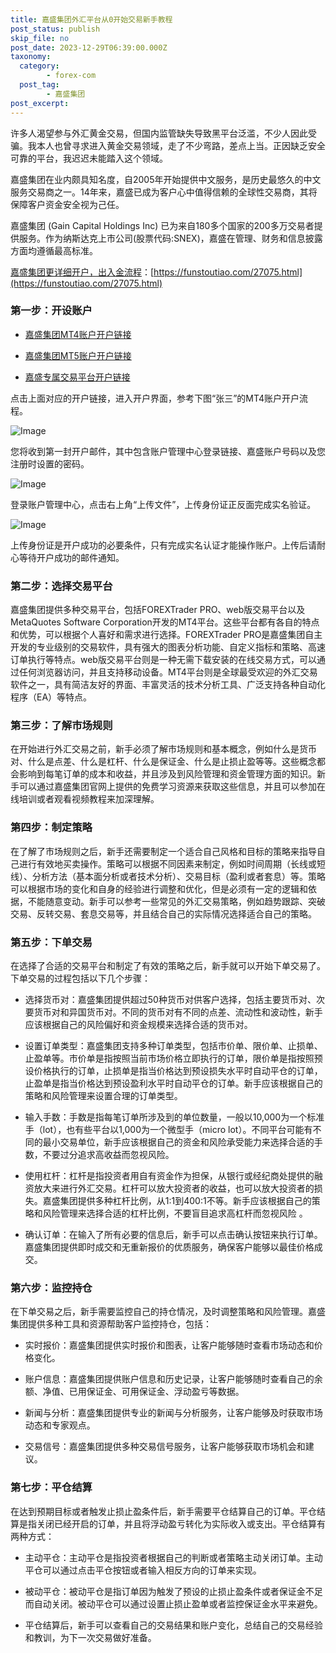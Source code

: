 ```yaml
---
title: 嘉盛集团外汇平台从0开始交易新手教程
post_status: publish
skip_file: no
post_date: 2023-12-29T06:39:00.000Z
taxonomy:
  category:
        - forex-com
  post_tag:
        - 嘉盛集团
post_excerpt: 
---
```

许多人渴望参与外汇黄金交易，但国内监管缺失导致黑平台泛滥，不少人因此受骗。我本人也曾寻求进入黄金交易领域，走了不少弯路，差点上当。正因缺乏安全可靠的平台，我迟迟未能踏入这个领域。

嘉盛集团在业内颇具知名度，自2005年开始提供中文服务，是历史最悠久的中文服务交易商之一。14年来，嘉盛已成为客户心中值得信赖的全球性交易商，其将保障客户资金安全视为己任。

嘉盛集团 (Gain Capital Holdings Inc) 已为来自180多个国家的200多万交易者提供服务。作为纳斯达克上市公司(股票代码:SNEX)，嘉盛在管理、财务和信息披露方面均遵循最高标准。

[嘉盛集团更详细开户，出入金流程](https://funstoutiao.com/27075.html)：[https://funstoutiao.com/27075.html](https://funstoutiao.com/27075.html)

### 第一步：开设账户

* [嘉盛集团MT4账户开户链接](https://s.ssgg.net/jsmt4)

* [嘉盛集团MT5账户开户链接](https://s.ssgg.net/jsmt5)

* [嘉盛专属交易平台开户链接](https://s.ssgg.net/js)

点击上面对应的开户链接，进入开户界面，参考下图“张三”的MT4账户开户流程。

![Image](https://prod-files-secure.s3.us-west-2.amazonaws.com/39ed1227-6d7d-4570-be36-9ccd4a2c4241/7a167aea-686b-400d-af59-4e18eb607a40/640.png?X-Amz-Algorithm=AWS4-HMAC-SHA256&X-Amz-Content-Sha256=UNSIGNED-PAYLOAD&X-Amz-Credential=ASIAZI2LB466ULSTIETF%2F20250531%2Fus-west-2%2Fs3%2Faws4_request&X-Amz-Date=20250531T101309Z&X-Amz-Expires=3600&X-Amz-Security-Token=IQoJb3JpZ2luX2VjEPD%2F%2F%2F%2F%2F%2F%2F%2F%2F%2FwEaCXVzLXdlc3QtMiJHMEUCIASqi%2FiLhmSBZNb4LELgNPIPOx9HwYSIe5f1zhyRx9pPAiEAjZUhdSgoKpWPRCcXglu0Ni2I4TeIp3w1OZv2TMpJjUYqiAQIuf%2F%2F%2F%2F%2F%2F%2F%2F%2F%2FARAAGgw2Mzc0MjMxODM4MDUiDBQyis5zAgtzi%2FF%2BACrcAxMF6LCOjkTM8NyzkDWcz9cjrzbTuORGTuby946kmowFvypAwsODBItuQ1CXwzzhQ4UqCRwoTm1FYTSVPSFxTEW0R1NoKOuFjetdMPFOfQkWvuuz4PRKUJDK56MFAlbM3NH1pO3DTCZ%2FMeAt5z4tjSWJlqCIboePyZ6fRW9inx%2Fpj0%2FlN4UsrRBINqcLT%2Fn%2FRKtQCBFlYPeWtXLIdlWBgPoRHED7iBxoGZHqQ4qLMXhyqLy5K4gHJkPbAFkJrXu%2BgEwCTVoFMcqds3lRdYV%2FCPgenyf1%2FOobGk07l0GMp6NbnszPKLghZgTHSqxAf62y5qk%2BLNNVVMz%2BHvlJYPfyBW8RgC1Krawt7tpBUzIHt4xvDsfFwkSTkusc4SMWCNxqMp%2BF80aIIYIldQRgXf%2BpNrJPbOZqgwi21vzaCQsv%2B8LptUgBFgtFhCv0SIIysPmAB6rTbcDiUrFA2R6hRBIf1LQvPa%2B8LdbDlArOgqR4iCdKNGLamAw%2Ff%2BojKDqrRnCxVhbFIiGJOG4WXkE2JyUzJUG1ZpjZ5%2BsSMDrlptB9fsgNQ%2F5LLV1uRFkR7SdKjN6KFXXreYES134rPuloPTEH2DqqmBEbgfgEPb%2BYGgei0Bf29HCgK%2BzLTL6ulrTAML3r6sEGOqUBl46vpyPBlmfOtmJmnRHqmPe2DkJCOgRwPw8WXgObgstHuaZckqSLD4GpcH5krhEAbxBBsouwV2GszJDX7%2BEZa89jHujxMU80W56cEd4BeCQUU1QYpoG2x4RnKj%2Bx7wVTHa3vzjYmqcgE9yFFxhRNfWn4dTiQk9W7DUnSgofBBMbRwjZVkiO%2F%2B%2Bc9st9VtnezeyYiWPlew7FLuasaY0ghQdPH0ik9&X-Amz-Signature=63e0b1829856a67cee4c09d3c4596a0dd93d02a0aff4efa30f0d881d0c4f2a3e&X-Amz-SignedHeaders=host&x-id=GetObject)

您将收到第一封开户邮件，其中包含账户管理中心登录链接、嘉盛账户号码以及您注册时设置的密码。

![Image](https://prod-files-secure.s3.us-west-2.amazonaws.com/39ed1227-6d7d-4570-be36-9ccd4a2c4241/eaa1c6b3-2877-4284-a0e1-530e222c27fb/image.png?X-Amz-Algorithm=AWS4-HMAC-SHA256&X-Amz-Content-Sha256=UNSIGNED-PAYLOAD&X-Amz-Credential=ASIAZI2LB466ULSTIETF%2F20250531%2Fus-west-2%2Fs3%2Faws4_request&X-Amz-Date=20250531T101309Z&X-Amz-Expires=3600&X-Amz-Security-Token=IQoJb3JpZ2luX2VjEPD%2F%2F%2F%2F%2F%2F%2F%2F%2F%2FwEaCXVzLXdlc3QtMiJHMEUCIASqi%2FiLhmSBZNb4LELgNPIPOx9HwYSIe5f1zhyRx9pPAiEAjZUhdSgoKpWPRCcXglu0Ni2I4TeIp3w1OZv2TMpJjUYqiAQIuf%2F%2F%2F%2F%2F%2F%2F%2F%2F%2FARAAGgw2Mzc0MjMxODM4MDUiDBQyis5zAgtzi%2FF%2BACrcAxMF6LCOjkTM8NyzkDWcz9cjrzbTuORGTuby946kmowFvypAwsODBItuQ1CXwzzhQ4UqCRwoTm1FYTSVPSFxTEW0R1NoKOuFjetdMPFOfQkWvuuz4PRKUJDK56MFAlbM3NH1pO3DTCZ%2FMeAt5z4tjSWJlqCIboePyZ6fRW9inx%2Fpj0%2FlN4UsrRBINqcLT%2Fn%2FRKtQCBFlYPeWtXLIdlWBgPoRHED7iBxoGZHqQ4qLMXhyqLy5K4gHJkPbAFkJrXu%2BgEwCTVoFMcqds3lRdYV%2FCPgenyf1%2FOobGk07l0GMp6NbnszPKLghZgTHSqxAf62y5qk%2BLNNVVMz%2BHvlJYPfyBW8RgC1Krawt7tpBUzIHt4xvDsfFwkSTkusc4SMWCNxqMp%2BF80aIIYIldQRgXf%2BpNrJPbOZqgwi21vzaCQsv%2B8LptUgBFgtFhCv0SIIysPmAB6rTbcDiUrFA2R6hRBIf1LQvPa%2B8LdbDlArOgqR4iCdKNGLamAw%2Ff%2BojKDqrRnCxVhbFIiGJOG4WXkE2JyUzJUG1ZpjZ5%2BsSMDrlptB9fsgNQ%2F5LLV1uRFkR7SdKjN6KFXXreYES134rPuloPTEH2DqqmBEbgfgEPb%2BYGgei0Bf29HCgK%2BzLTL6ulrTAML3r6sEGOqUBl46vpyPBlmfOtmJmnRHqmPe2DkJCOgRwPw8WXgObgstHuaZckqSLD4GpcH5krhEAbxBBsouwV2GszJDX7%2BEZa89jHujxMU80W56cEd4BeCQUU1QYpoG2x4RnKj%2Bx7wVTHa3vzjYmqcgE9yFFxhRNfWn4dTiQk9W7DUnSgofBBMbRwjZVkiO%2F%2B%2Bc9st9VtnezeyYiWPlew7FLuasaY0ghQdPH0ik9&X-Amz-Signature=7225c05b5fb5e7ab39c92e3934fd980be96dde91dfb4cb48d2987f81f99e40c5&X-Amz-SignedHeaders=host&x-id=GetObject)

登录账户管理中心，点击右上角“上传文件”，上传身份证正反面完成实名验证。

![Image](https://prod-files-secure.s3.us-west-2.amazonaws.com/39ed1227-6d7d-4570-be36-9ccd4a2c4241/54090639-09fc-46b4-a135-e0289f707147/image.png?X-Amz-Algorithm=AWS4-HMAC-SHA256&X-Amz-Content-Sha256=UNSIGNED-PAYLOAD&X-Amz-Credential=ASIAZI2LB466ULSTIETF%2F20250531%2Fus-west-2%2Fs3%2Faws4_request&X-Amz-Date=20250531T101309Z&X-Amz-Expires=3600&X-Amz-Security-Token=IQoJb3JpZ2luX2VjEPD%2F%2F%2F%2F%2F%2F%2F%2F%2F%2FwEaCXVzLXdlc3QtMiJHMEUCIASqi%2FiLhmSBZNb4LELgNPIPOx9HwYSIe5f1zhyRx9pPAiEAjZUhdSgoKpWPRCcXglu0Ni2I4TeIp3w1OZv2TMpJjUYqiAQIuf%2F%2F%2F%2F%2F%2F%2F%2F%2F%2FARAAGgw2Mzc0MjMxODM4MDUiDBQyis5zAgtzi%2FF%2BACrcAxMF6LCOjkTM8NyzkDWcz9cjrzbTuORGTuby946kmowFvypAwsODBItuQ1CXwzzhQ4UqCRwoTm1FYTSVPSFxTEW0R1NoKOuFjetdMPFOfQkWvuuz4PRKUJDK56MFAlbM3NH1pO3DTCZ%2FMeAt5z4tjSWJlqCIboePyZ6fRW9inx%2Fpj0%2FlN4UsrRBINqcLT%2Fn%2FRKtQCBFlYPeWtXLIdlWBgPoRHED7iBxoGZHqQ4qLMXhyqLy5K4gHJkPbAFkJrXu%2BgEwCTVoFMcqds3lRdYV%2FCPgenyf1%2FOobGk07l0GMp6NbnszPKLghZgTHSqxAf62y5qk%2BLNNVVMz%2BHvlJYPfyBW8RgC1Krawt7tpBUzIHt4xvDsfFwkSTkusc4SMWCNxqMp%2BF80aIIYIldQRgXf%2BpNrJPbOZqgwi21vzaCQsv%2B8LptUgBFgtFhCv0SIIysPmAB6rTbcDiUrFA2R6hRBIf1LQvPa%2B8LdbDlArOgqR4iCdKNGLamAw%2Ff%2BojKDqrRnCxVhbFIiGJOG4WXkE2JyUzJUG1ZpjZ5%2BsSMDrlptB9fsgNQ%2F5LLV1uRFkR7SdKjN6KFXXreYES134rPuloPTEH2DqqmBEbgfgEPb%2BYGgei0Bf29HCgK%2BzLTL6ulrTAML3r6sEGOqUBl46vpyPBlmfOtmJmnRHqmPe2DkJCOgRwPw8WXgObgstHuaZckqSLD4GpcH5krhEAbxBBsouwV2GszJDX7%2BEZa89jHujxMU80W56cEd4BeCQUU1QYpoG2x4RnKj%2Bx7wVTHa3vzjYmqcgE9yFFxhRNfWn4dTiQk9W7DUnSgofBBMbRwjZVkiO%2F%2B%2Bc9st9VtnezeyYiWPlew7FLuasaY0ghQdPH0ik9&X-Amz-Signature=e2449684d0d285a22c4e57fe7d74f7e04b354636ea3a6067657b6ee3d0e9377a&X-Amz-SignedHeaders=host&x-id=GetObject)

上传身份证是开户成功的必要条件，只有完成实名认证才能操作账户。上传后请耐心等待开户成功的邮件通知。

### 第二步：选择交易平台

嘉盛集团提供多种交易平台，包括FOREXTrader PRO、web版交易平台以及MetaQuotes Software Corporation开发的MT4平台。这些平台都有各自的特点和优势，可以根据个人喜好和需求进行选择。FOREXTrader PRO是嘉盛集团自主开发的专业级别的交易软件，具有强大的图表分析功能、自定义指标和策略、高速订单执行等特点。web版交易平台则是一种无需下载安装的在线交易方式，可以通过任何浏览器访问，并且支持移动设备。MT4平台则是全球最受欢迎的外汇交易软件之一，具有简洁友好的界面、丰富灵活的技术分析工具、广泛支持各种自动化程序（EA）等特点。

### 第三步：了解市场规则

在开始进行外汇交易之前，新手必须了解市场规则和基本概念，例如什么是货币对、什么是点差、什么是杠杆、什么是保证金、什么是止损止盈等等。这些概念都会影响到每笔订单的成本和收益，并且涉及到风险管理和资金管理方面的知识。新手可以通过嘉盛集团官网上提供的免费学习资源来获取这些信息，并且可以参加在线培训或者观看视频教程来加深理解。

### 第四步：制定策略

在了解了市场规则之后，新手还需要制定一个适合自己风格和目标的策略来指导自己进行有效地买卖操作。策略可以根据不同因素来制定，例如时间周期（长线或短线）、分析方法（基本面分析或者技术分析）、交易目标（盈利或者套息）等。策略可以根据市场的变化和自身的经验进行调整和优化，但是必须有一定的逻辑和依据，不能随意变动。新手可以参考一些常见的外汇交易策略，例如趋势跟踪、突破交易、反转交易、套息交易等，并且结合自己的实际情况选择适合自己的策略。

### 第五步：下单交易

在选择了合适的交易平台和制定了有效的策略之后，新手就可以开始下单交易了。下单交易的过程包括以下几个步骤：

* 选择货币对：嘉盛集团提供超过50种货币对供客户选择，包括主要货币对、次要货币对和异国货币对。不同的货币对有不同的点差、流动性和波动性，新手应该根据自己的风险偏好和资金规模来选择合适的货币对。

* 设置订单类型：嘉盛集团支持多种订单类型，包括市价单、限价单、止损单、止盈单等。市价单是指按照当前市场价格立即执行的订单，限价单是指按照预设价格执行的订单，止损单是指当价格达到预设损失水平时自动平仓的订单，止盈单是指当价格达到预设盈利水平时自动平仓的订单。新手应该根据自己的策略和风险管理来设置合理的订单类型。

* 输入手数：手数是指每笔订单所涉及到的单位数量，一般以10,000为一个标准手（lot），也有些平台以1,000为一个微型手（micro lot）。不同平台可能有不同的最小交易单位，新手应该根据自己的资金和风险承受能力来选择合适的手数，不要过分追求高收益而忽视风险。

* 使用杠杆：杠杆是指投资者用自有资金作为担保，从银行或经纪商处提供的融资放大来进行外汇交易。杠杆可以放大投资者的收益，也可以放大投资者的损失。嘉盛集团提供多种杠杆比例，从1:1到400:1不等。新手应该根据自己的策略和风险管理来选择合适的杠杆比例，不要盲目追求高杠杆而忽视风险 。

* 确认订单：在输入了所有必要的信息后，新手可以点击确认按钮来执行订单。嘉盛集团提供即时成交和无重新报价的优质服务，确保客户能够以最佳价格成交。

### 第六步：监控持仓

在下单交易之后，新手需要监控自己的持仓情况，及时调整策略和风险管理。嘉盛集团提供多种工具和资源帮助客户监控持仓，包括：

* 实时报价：嘉盛集团提供实时报价和图表，让客户能够随时查看市场动态和价格变化。

* 账户信息：嘉盛集团提供账户信息和历史记录，让客户能够随时查看自己的余额、净值、已用保证金、可用保证金、浮动盈亏等数据。

* 新闻与分析：嘉盛集团提供专业的新闻与分析服务，让客户能够及时获取市场动态和专家观点。

* 交易信号：嘉盛集团提供多种交易信号服务，让客户能够获取市场机会和建议。

### 第七步：平仓结算

在达到预期目标或者触发止损止盈条件后，新手需要平仓结算自己的订单。平仓结算是指关闭已经开启的订单，并且将浮动盈亏转化为实际收入或支出。平仓结算有两种方式：

* 主动平仓：主动平仓是指投资者根据自己的判断或者策略主动关闭订单。主动平仓可以通过点击平仓按钮或者输入相反方向的订单来实现。

* 被动平仓：被动平仓是指订单因为触发了预设的止损止盈条件或者保证金不足而自动关闭。被动平仓可以通过设置止损止盈单或者监控保证金水平来避免。

* 平仓结算后，新手可以查看自己的交易结果和账户变化，总结自己的交易经验和教训，为下一次交易做好准备。
